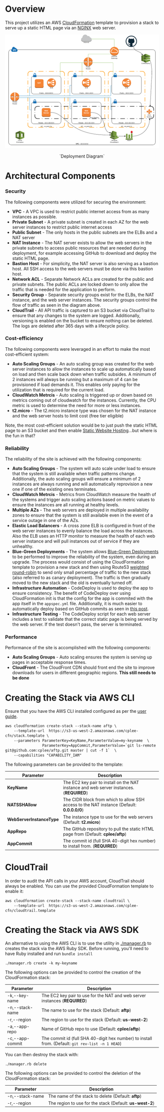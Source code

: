 # Overview
This project utilizes an AWS [CloudFormation](https://aws.amazon.com/cloudformation/) template to provision a stack to serve up a static HTML page via an [NGINX](https://www.nginx.com/) web server.

![Deployment Diagram](aftp-deployment.png)
<center>`Deployment Diagram`</center>

# Architectural Components

### Security
The following components were utilized for securing the environment:

* **VPC** - A VPC is used to restrict public internet access from as many instances as possible.
* **Private Subnet** - A private subnet is created in each AZ for the web server instances to restrict public internet access
* **Public Subnet** - The only hosts in the public subnets are the ELBs and a NAT server 
* **NAT Instance** - The NAT server exists to allow the web servers in the private subnets to access public resources that are needed during deployment, for example accessing GitHub to download and deploy the static HTML page. 
* **Bastion Host** - For simplicity, the NAT server is also serving as a bastion host.  All SSH access to the web servers must be done via this bastion host.
* **Network ACL** - Separate Network ACLs are created for the public and private subnets.  The public ACLs are locked down to only allow the traffic that is needed for the application to perform.
* **Security Group** - Separate security groups exist for the ELBs, the NAT instance, and the web server instances.  The security groups control the flow of traffic as seen in the diagram above.
* **CloudTrail** - All API traffic is captured to an S3 bucket via CloudTrail to ensure that any changes to the system are logged.  Additionally, versioning is enabled on the bucket to ensure nothing can be deleted.  The logs are deleted after 365 days with a lifecycle policy.

### Cost-efficiency
The following components were leveraged in an effort to make the most cost-efficient system:

* **Auto Scaling Groups** - An auto scaling group was created for the web server instances to allow the instances to scale up automatically based on load and then scale back down when traffic subsides.  A minimum of 2 instances will always be running but a maximum of 4 can be provisioned if load demands it.  This enables only paying for the utilization that is required for the current load.
* **CloudWatch Metrcis** - Auto scaling is triggered up or down based on metrics coming out of cloudwatch for the instances.  Currently, the CPU metric is used to determine the need for more or less instances.
* **t2.micro** - The t2.micro instance type was chosen for the NAT instance and the web server hosts to limit cost (free tier eligible)

Note, the most cost-efficient solution would be to just push the static HTML page to an S3 bucket and then enable [Static Website Hosting](http://docs.aws.amazon.com/AmazonS3/latest/dev/WebsiteHosting.html)...but where is the fun in that?

### Reliability
The reliability of the site is achieved with the following components:

* **Auto Scaling Groups** - The system will auto scale under load to ensure that the system is still available when traffic patterns change.  Additionally, the auto scaling groups will ensure a minimum of 2 instances are always running and will automatically reprovision a new one if one of the existing ones terminates.
* **CloudWatch Metrcis** - Metrics from CloudWatch measure the health of the systems and trigger auto scaling actions based on metric values to ensure the instances are all running at healthy levels.
* **Multiple AZs** - The web servers are deployed in multiple availability zones to ensure that the system is still available even in the event of a service outage in one of the AZs.
* **Elastic Load Balancers** - A cross zone ELB is configured in front of the web server instances to evenly balance the load across the instances.  Also the ELB uses an HTTP monitor to measure the health of each web server instance and will pull instances out of service if they are unhealthy.
* **Blue-Green Deployments** - The system allows [Blue-Green Deployments](http://martinfowler.com/bliki/BlueGreenDeployment.html) to be performed to improve the reliability of the system, even during an upgrade.  The process would consist of using the CloudFormation template to provision a new stack and then using Route53 [weighted round-robin](http://docs.aws.amazon.com/Route53/latest/DeveloperGuide/routing-policy.html) to send only small percentage of traffic to the new stack (also referred to as canary deployment).  The traffic is then gradually moved to the new stack and the old is eventually turned off. 
* **Infrastructure Automation** - CodeDeploy is used to deploy the app to ensure consistency.  The benefit of CodeDeploy over using CloudFormation init is that the config for the app is commited with the app itself in the `appspec.yml` file.  Additionally, it is much easier to automatically deploy based on GitHub commits as seen in [this post](https://blogs.aws.amazon.com/application-management/post/Tx33XKAKURCCW83/Automatically-Deploy-from-GitHub-Using-AWS-CodeDeploy).
* **Infrastructure Testing** - The CodeDeploy script for each web server includes a test to validate that the correct static page is being served by the web server.  If the test doesn't pass, the server is terminated.

### Performance
Performance of the site is accomplished with the following components:

* **Auto Scaling Groups** - Auto scaling ensures the system is serving up pages in acceptable response times.
* **CloudFront** - The CloudFront CDN should front end the site to improve downloads for users in different geographic regions.  **This still needs to be done**

# Creating the Stack via AWS CLI

Ensure that you have the AWS CLI installed configured as per the [user guide](http://docs.aws.amazon.com/cli/latest/userguide/installing.html).

```
aws cloudformation create-stack --stack-name aftp \
    --template-url  https://s3-us-west-2.amazonaws.com/cplee-cfn/stack.template \
    --parameters ParameterKey=KeyName,ParameterValue=my-keyname  \
                 ParameterKey=AppCommit,ParameterValue=`git ls-remote git@github.com:cplee/aftp.git master | cut -f 1`  \
    --capabilities "CAPABILITY_IAM" 
```

The following parameters can be provided to the template:

**Parameter** | **Description**
--------------|----------------
**KeyName** | The EC2 key pair to install on the NAT instance and web server instances.  (**REQUIRED**)
**NATSSHAllow** | The CIDR block from which to allow SSH access to the NAT instance (Default: **0.0.0.0/0**)
**WebServerInstanceType** | The instance type to use for the web servers (Default: **t2.micro**)
**AppRepo** | The GitHub repository to pull the static HTML page from (Default: **cplee/aftp**)
**AppCommit** | The commit id (full SHA 40-digit hex number) to install from. (**REQUIRED**)

# CloudTrail
In order to audit the API calls in your AWS account, CloudTrail should always be enabled.  You can use the provided CloudFormation template to enable it:

```
aws cloudformation create-stack --stack-name cloudtrail \
    --template-url  https://s3-us-west-2.amazonaws.com/cplee-cfn/cloudtrail.template
```

# Creating the Stack via AWS SDK
An alternative to using the AWS CLI is to use the utility in [./manager.rb](manager.rb) to creates the stack via the AWS Ruby SDK.  Before running, you'll need to have Ruby installed and run `bundle install`

```
./manager.rb create -k my-keyname
```

The following options can be provided to control the creation of the CloudFormation stack:


**Parameter** | **Description**
--------------|----------------
-k,--key-name  | The EC2 key pair to use for the NAT and web server instances (**REQUIRED**)
-n,--stack-name  | The name to use for the stack (Default: **aftp**)
-r,--region  | The region to use for the stack (Default: **us-west-2**)
-a,--app-repo  | Name of GitHub repo to use (Default: **cplee/aftp**)
-c,--app-commit | The commit id (full SHA 40-digit hex number) to install from. (Default: `git rev-list -n 1 HEAD`)



You can then destroy the stack with:

```
./manager.rb delete
```

The following options can be provided to control the deletion of the CloudFormation stack:

**Parameter** | **Description**
--------------|----------------
-n,--stack-name  | The name of the stack to delete (Default: **aftp**)
-r,--region  | The region to use for the stack (Default: **us-west-2**)



